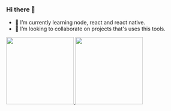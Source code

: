 ### Hi there 👋

<!--
**igordavoli/igordavoli** is a ✨ _special_ ✨ repository because its `README.md` (this file) appears on your GitHub profile.

Here are some ideas to get you started:

- 🔭 I’m currently working on ...
- 🤔 I’m looking for help with ...
- 💬 Ask me about ...
- 📫 How to reach me: ...
- 😄 Pronouns: ...
- ⚡ Fun fact: ...
 -->
- 🌱 I’m currently learning node, react and react native.
- 👯 I’m looking to collaborate on projects that's uses this tools.

<div>
 <a title="Anurag's GitHub stats" href="https://github.com/anuraghazra/github-readme-stats">
   <img height="180em" width:"425em" src="https://github-readme-stats.vercel.app/api?username=igordavoli&theme=radical" />
   <img height="180em" width:"425em" src="https://github-readme-stats.vercel.app/api/top-langs/?username=igordavoli&layout=compact&theme=radical&langs_count=10" />
</div>
